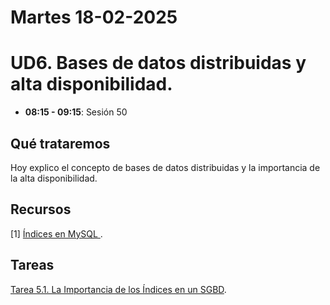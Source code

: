 
# Martes 18-02-2025

# UD6. Bases de datos distribuidas y alta disponibilidad.

- **08:15 - 09:15**: Sesión 50

## Qué trataremos
Hoy explico el concepto de bases de datos distribuidas y la importancia de la alta disponibilidad.



## Recursos
[1] [Índices en MySQL
](https://wiki.cifprodolfoucha.es/index.php?title=Mysql_Indices).


## Tareas
[Tarea 5.1. La Importancia de los Índices en un SGBD](/Documents/UD5/excercises/Tarea%205.1.%20La%20Importancia%20de%20los%20Índices%20en%20un%20SGBD.pdf).